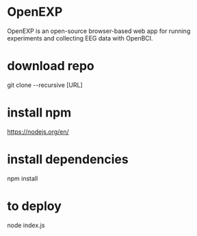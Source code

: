 # OpenEXP
OpenEXP is an open-source browser-based web app for running experiments and collecting EEG data with OpenBCI.

# download repo
git clone --recursive [URL]

# install npm
https://nodejs.org/en/

# install dependencies
npm install

# to deploy
node index.js

